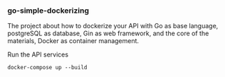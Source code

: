 ### go-simple-dockerizing
The project about how to dockerize your API with Go as base language, postgreSQL as database, Gin as web framework, and the core of the materials, Docker as container management.

Run the API services
```shell
docker-compose up --build
```
